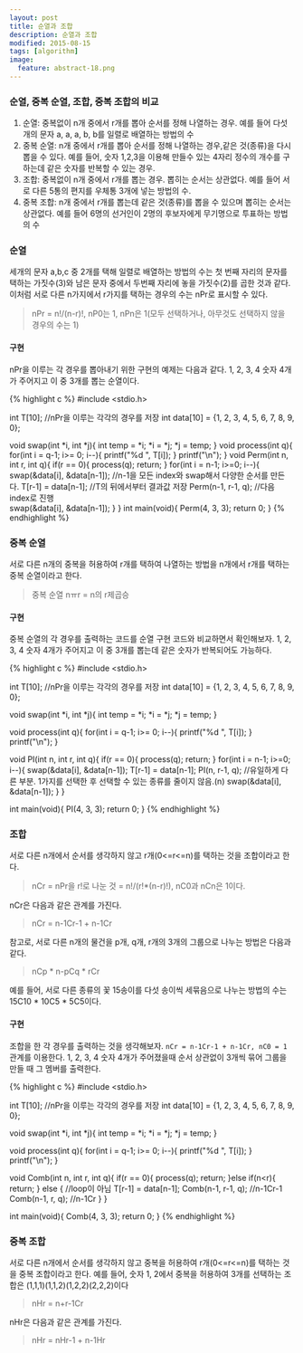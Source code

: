 ```yaml
---
layout: post
title: 순열과 조합
description: 순열과 조합 
modified: 2015-08-15
tags: [algorithm]
image:
  feature: abstract-18.png
---
```


### 순열, 중복 순열, 조합, 중복 조합의 비교 

1. 순열: 중복없이 n개 중에서 r개를 뽑아 순서를 정해 나열하는 경우. 예를 들어 다섯 개의 문자 a, a, a, b, b를 일렬로 배열하는 방법의 수
2. 중복 순열: n개 중에서 r개를 뽑아 순서를 정해 나열하는 경우,같은 것(종류)을 다시 뽑을 수 있다. 예를 들어, 숫자 1,2,3을 이용해 만들수 있는 4자리 정수의 개수를 구하는데 같은 숫자를 반복할 수 있는 경우. 
3. 조합: 중복없이 n개 중에서 r개를 뽑는 경우. 뽑히는 순서는 상관없다. 예를 들어 서로 다른 5통의 편지를 우체통 3개에 넣는 방법의 수. 
4. 중복 조합: n개 중에서 r개를 뽑는데 같은 것(종류)를 뽑을 수 있으며 뽑히는 순서는 상관없다. 예를 들어 6명의 선거인이 2명의 후보자에게 무기명으로 투표하는 방법의 수

### 순열 

세개의 문자 a,b,c 중 2개를 택해 일렬로 배열하는 방법의 수는 첫 번째 자리의 문자를 택하는 가짓수(3)와 남은 문자 중에서 두번째 자리에 놓을 가짓수(2)를 곱한 것과 같다. 이처럼 서로 다른 n가지에서 r가지를 택하는 경우의 수는 nPr로 표시할 수 있다.

> nPr = n!/(n-r)!, nP0는 1, nPn은 1(모두 선택하거나, 아무것도 선택하지 않을 경우의 수는 1)

#### 구현

nPr을 이루는 각 경우를 뽑아내기 위한 구현의 예제는 다음과 같다. 1, 2, 3, 4 숫자 4개가 주어지고 이 중 3개를 뽑는 순열이다. 

{% highlight c %}
#include <stdio.h>

int T[10]; //nPr을 이루는 각각의 경우를 저장
int data[10] = {1, 2, 3, 4, 5, 6, 7, 8, 9, 0};

void swap(int *i, int *j){
    int temp = *i;
    *i = *j;
    *j = temp;
}
void process(int q){
    for(int i = q-1; i>= 0; i--){
            printf("%d ", T[i]);
    }
    printf("\n");
}
void Perm(int n, int r, int q){
    if(r == 0){
        process(q);
        return;
    }
    for(int i = n-1; i>=0; i--){
        swap(&data[i], &data[n-1]); //n-1을 모든 index와 swap해서 다양한 순서를 만든다.
        T[r-1] = data[n-1];		  //T의 뒤에서부터 결과값 저장	
        Perm(n-1, r-1, q);		  //다음  index로 진행 	
        swap(&data[i], &data[n-1]);
    }
}
int main(void){
    Perm(4, 3, 3);
    return 0;
}
{% endhighlight %}
 
 ### 중복 순열
 
 서로 다른 n개의 중복을 허용하여 r개를 택하여 나열하는 방법을 n개에서 r개를 택하는 중복 순열이라고 한다. 
 
 > 중복 순열 nㅠr = n의 r제곱승
 
 #### 구현

중복 순열의 각 경우를 출력하는 코드를 순열 구현 코드와 비교하면서 확인해보자. 1, 2, 3, 4 숫자 4개가 주어지고 이 중 3개를 뽑는데 같은 숫자가 반복되어도 가능하다.  

{% highlight c %}
#include <stdio.h>

int T[10]; //nPr을 이루는 각각의 경우를 저장
int data[10] = {1, 2, 3, 4, 5, 6, 7, 8, 9, 0};

void swap(int *i, int *j){
    int temp = *i;
    *i = *j;
    *j = temp;
}

void process(int q){
    for(int i = q-1; i>= 0; i--){
            printf("%d ", T[i]);
    }
    printf("\n");
}

void PI(int n, int r, int q){
    if(r == 0){
        process(q);
        return;
    }
    for(int i = n-1; i>=0; i--){
        swap(&data[i], &data[n-1]);
        T[r-1] = data[n-1];
        PI(n, r-1, q);	//유일하게 다른 부분. 1가지를 선택한 후 선택할 수 있는 종류를 줄이지 않음.(n)
        swap(&data[i], &data[n-1]);
    }
}

int main(void){
    PI(4, 3, 3);
    return 0;
}
{% endhighlight %}

 ### 조합
 
 서로 다른 n개에서 순서를 생각하지 않고 r개(0<=r<=n)를 택하는 것을 조합이라고 한다. 
  
 > nCr = nPr을 r!로 나눈 것 = n!/(r!*(n-r)!), nC0과 nCn은 1이다. 
 
 nCr은 다음과 같은 관계를 가진다. 
 
 > nCr = n-1Cr-1 + n-1Cr
 
 참고로, 서로 다른 n개의 물건을 p개, q개, r개의 3개의 그룹으로 나누는 방법은 다음과 같다. 
 
 > nCp * n-pCq * rCr
 
 예를 들어, 서로 다른 종류의 꽃 15송이를 다섯 송이씩 세묶음으로 나누는 방법의 수는 15C10 * 10C5 * 5C5이다.  
 
 #### 구현
 
 조합을 한 각 경우를 출력하는 것을 생각해보자. `nCr = n-1Cr-1 + n-1Cr, nC0 = 1` 관계를 이용한다. 1, 2, 3, 4 숫자 4개가 주어졌을때 순서 상관없이 3개씩 묶어 그룹을 만들 때 그 멤버를 출력한다. 
 
 {% highlight c %}
#include <stdio.h>

int T[10]; //nPr을 이루는 각각의 경우를 저장
int data[10] = {1, 2, 3, 4, 5, 6, 7, 8, 9, 0};

void swap(int *i, int *j){
    int temp = *i;
    *i = *j;
    *j = temp;
}

void process(int q){
    for(int i = q-1; i>= 0; i--){
            printf("%d ", T[i]);
    }
    printf("\n");
}

void Comb(int n, int r, int q){
    if(r == 0){
        process(q);
        return;
    }else if(n<r){
        return;
    }
    else {  //loop이 아님
        T[r-1] = data[n-1];
        Comb(n-1, r-1, q);  //n-1Cr-1
        Comb(n-1, r, q);    //n-1Cr
    }
}

int main(void){
    Comb(4, 3, 3);
    return 0;
}
{% endhighlight %}

 ### 중복 조합
 
 서로 다른 n개에서 순서를 생각하지 않고 중복을 허용하여 r개(0<=r<=n)를 택하는 것을 중복 조합이라고 한다.  예를 들어, 숫자 1, 2에서 중복을 허용하여 3개를 선택하는 조합은 (1,1,1)(1,1,2)(1,2,2)(2,2,2)이다 
  
 > nHr = n+r-1Cr 
 
 nHr은 다음과 같은 관계를 가진다. 
 
 > nHr = nHr-1 + n-1Hr
 